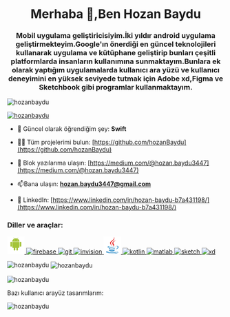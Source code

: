 <h1 align="center">Merhaba 👋,Ben Hozan Baydu</h1>
<h3 align="center">Mobil uygulama geliştiricisiyim.İki yıldır android uygulama geliştirmekteyim.Google'ın önerdiği en güncel teknolojileri kullanarak uygulama ve kütüphane geliştirip bunları çeşitli platformlarda insanların kullanımına sunmaktayım.Bunlara ek olarak yaptığım uygulamalarda kullanıcı ara yüzü ve kullanıcı deneyimini en yüksek seviyede tutmak için Adobe xd,Figma ve Sketchbook gibi programlar kullanmaktayım.</h3>

<p align="left"> <img src="https://komarev.com/ghpvc/?username=hozanbaydu&label=Profile%20views&color=0e75b6&style=flat" alt="hozanbaydu" /> </p>

<p align="left"> <a href="https://github.com/ryo-ma/github-profile-trophy"><img src="https://github-profile-trophy.vercel.app/?username=hozanbaydu" alt="hozanbaydu" /></a> </p>

- 🌱 Güncel olarak öğrendiğim şey: **Swift**

- 👨‍💻 Tüm projelerimi bulun: [https://github.com/hozanBaydu](https://github.com/hozanBaydu)

- 📝 Blok yazılarıma ulaşın: [https://medium.com/@hozan.baydu3447](https://medium.com/@hozan.baydu3447)

- 📫Bana ulaşın: **hozan.baydu3447@gmail.com**

- 📄 LinkedIn: [https://www.linkedin.com/in/hozan-baydu-b7a431198/](https://www.linkedin.com/in/hozan-baydu-b7a431198/)



<h3 align="left">Diller ve araçlar:</h3>
<p align="left"> <a href="https://developer.android.com" target="_blank" rel="noreferrer"> <img src="https://raw.githubusercontent.com/devicons/devicon/master/icons/android/android-original-wordmark.svg" alt="android" width="40" height="40"/> </a> <a href="https://firebase.google.com/" target="_blank" rel="noreferrer"> <img src="https://www.vectorlogo.zone/logos/firebase/firebase-icon.svg" alt="firebase" width="40" height="40"/> </a> <a href="https://git-scm.com/" target="_blank" rel="noreferrer"> <img src="https://www.vectorlogo.zone/logos/git-scm/git-scm-icon.svg" alt="git" width="40" height="40"/> </a> <a href="https://www.invisionapp.com/" target="_blank" rel="noreferrer"> <img src="https://www.vectorlogo.zone/logos/invisionapp/invisionapp-icon.svg" alt="invision" width="40" height="40"/> </a> <a href="https://www.java.com" target="_blank" rel="noreferrer"> <img src="https://raw.githubusercontent.com/devicons/devicon/master/icons/java/java-original.svg" alt="java" width="40" height="40"/> </a> <a href="https://kotlinlang.org" target="_blank" rel="noreferrer"> <img src="https://www.vectorlogo.zone/logos/kotlinlang/kotlinlang-icon.svg" alt="kotlin" width="40" height="40"/> </a> <a href="https://www.mathworks.com/" target="_blank" rel="noreferrer"> <img src="https://upload.wikimedia.org/wikipedia/commons/2/21/Matlab_Logo.png" alt="matlab" width="40" height="40"/> </a> <a href="https://www.sketch.com/" target="_blank" rel="noreferrer"> <img src="https://www.vectorlogo.zone/logos/sketchapp/sketchapp-icon.svg" alt="sketch" width="40" height="40"/> </a> <a href="https://www.adobe.com/products/xd.html" target="_blank" rel="noreferrer"> <img src="https://cdn.worldvectorlogo.com/logos/adobe-xd.svg" alt="xd" width="40" height="40"/> </a> </p>

<p><img align="left" src="https://github-readme-stats.vercel.app/api/top-langs?username=hozanbaydu&show_icons=true&locale=en&layout=compact" alt="hozanbaydu" /></p>

<p>&nbsp;<img align="center" src="https://github-readme-stats.vercel.app/api?username=hozanbaydu&show_icons=true&locale=en" alt="hozanbaydu" /></p>

<p><img align="center" src="https://github-readme-streak-stats.herokuapp.com/?user=hozanbaydu&" alt="hozanbaydu" /></p>

Bazı kullanıcı arayüz tasarımlarım:

<p><img align="left" src="https://avatars.githubusercontent.com/u/113553307?v=4" alt="hozanbaydu" /></p>
